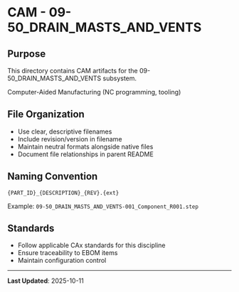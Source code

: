 # CAM - 09-50_DRAIN_MASTS_AND_VENTS

## Purpose

This directory contains CAM artifacts for the 09-50_DRAIN_MASTS_AND_VENTS subsystem.

Computer-Aided Manufacturing (NC programming, tooling)

## File Organization

- Use clear, descriptive filenames
- Include revision/version in filename
- Maintain neutral formats alongside native files
- Document file relationships in parent README

## Naming Convention

```
{PART_ID}_{DESCRIPTION}_{REV}.{ext}
```

Example: `09-50_DRAIN_MASTS_AND_VENTS-001_Component_R001.step`

## Standards

- Follow applicable CAx standards for this discipline
- Ensure traceability to EBOM items
- Maintain configuration control

---

**Last Updated**: 2025-10-11
